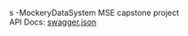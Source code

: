 s -MockeryDataSystem
MSE capstone project <br/>
API Docs: [swagger.json](blob/master/public/swagger/swagger.json)
